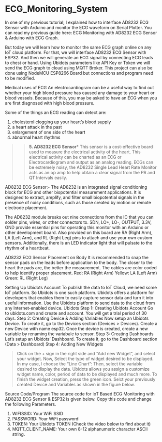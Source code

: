 # ECG_Monitoring_System
In one of my previous tutorial, I explained how to interface AD8232 ECG Sensor with Arduino and monitor the ECG waveform on Serial Plotter. You can read my previous guide here: ECG Monitoring with AD8232 ECG Sensor & Arduino with ECG Graph.

But today we will learn how to monitor the same ECG graph online on any IoT cloud platform. For that, we will interface AD8232 ECG Sensor with ESP32. And then we will generate an ECG signal by connecting ECG leads to chest or hand. Using Ubidots parameters like API Key or Token we will send the ECG graph to cloud using MQTT Broker. This project can also be done using NodeMCU ESP8266 Board but connections and program need to be modified.

Medical uses of ECG
An electrocardiogram can be a useful way to find out whether your high blood pressure has caused any damage to your heart or blood vessels. Because of this, you may be asked to have an ECG when you are first diagnosed with high blood pressure.

Some of the things an ECG reading can detect are:
1. cholesterol clogging up your heart’s blood supply
2. a heart attack in the past
3. enlargement of one side of the heart
4. abnormal heart rhythms


>> **5. AD8232 ECG Sensor***
This sensor is a cost-effective board used to measure the electrical activity of the heart. This electrical activity can be charted as an ECG or Electrocardiogram and output as an analog reading. ECGs can be extremely noisy, the AD8232 Single Lead Heart Rate Monitor acts as an op amp to help obtain a clear signal from the PR and QT Intervals easily.

AD8232 ECG Sensor:-
The AD8232 is an integrated signal conditioning block for ECG and other biopotential measurement applications. It is designed to extract, amplify, and filter small biopotential signals in the presence of noisy conditions, such as those created by motion or remote electrode placement.

The AD8232 module breaks out nine connections from the IC that you can solder pins, wires, or other connectors to. SDN, LO+, LO-, OUTPUT, 3.3V, GND provide essential pins for operating this monitor with an Arduino or other development board. Also provided on this board are RA (Right Arm), LA (Left Arm), and RL (Right Leg) pins to attach and use your own custom sensors. Additionally, there is an LED indicator light that will pulsate to the rhythm of a heartbeat.

AD8232 ECG Sensor Placement on Body
It is recommended to snap the sensor pads on the leads before application to the body. The closer to the heart the pads are, the better the measurement. The cables are color coded to help identify proper placement.
Red: RA (Right Arm)
Yellow: LA (Left Arm)
Green: RL (Right Leg)


Setting Up Ubidots Account
To publish the data to IoT Cloud, we need some IoT platform. So Ubidots is one such platform. Ubidots offers a platform for developers that enables them to easily capture sensor data and turn it into useful information. Use the Ubidots platform to send data to the cloud from any Internet-enabled device.
Ubidots
Step 1: Creating Ubidots Account
Go to ubidots.com and create and account. You will get a trial period of 30 days.
Step 2: Creating Device & Adding Variables
Now setup an Ubidots Device. To create it, go to the Devices section (Devices > Devices). Create a new Device with name esp32.
Once the device is created, create a new variable by renaming the variabale to sensor.
Step 3: Creating Dashboards
Let’s setup an Ubidots’ Dashboard. To create it, go to the Dashboard section (Data > Dashboard)
Step 4: Adding New Widgets

> Click on the + sign in the right side and “Add new Widget”, and select your widget.
> Now, Select the type of widget desired to be displayed. In my case, I choose the “Line Chart”:
> Then, select the variable desired to display the data. Ubidots allows you assign a customize widget name, color, period of data to be displayed and much more. To finish the widget creation, press the green icon.
> Selct your previously created Device and Variables as shown in the figure below.

Source Code/Program
The source code for IoT Based ECG Monitoring with AD8232 ECG Sensor & ESP32 is given below. Copy this code and change the following Parameters.

1. WIFISSID:</strong> Your WiFi SSID
2. PASSWORD:</strong> Your WiFi password
3. TOKEN:</strong> Your Ubidots TOKEN (Check the video below to find about it)
4. MQTT_CLIENT_NAME:</strong> Your own 8-12 alphanumeric character ASCII string.

